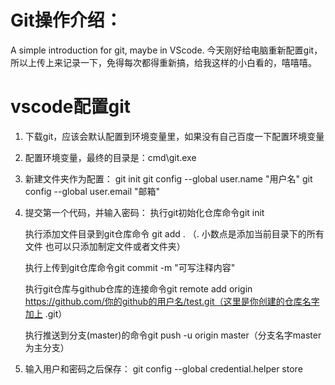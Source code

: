 # Git操作介绍：
A simple introduction for git, maybe in VScode.
今天刚好给电脑重新配置git，所以上传上来记录一下，免得每次都得重新搞，给我这样的小白看的，嘻嘻嘻。


# vscode配置git

1. 下载git，应该会默认配置到环境变量里，如果没有自己百度一下配置环境变量
2. 配置环境变量，最终的目录是：cmd\git.exe
3. 新建文件夹作为配置：
    git init
    git config --global user.name "用户名" 
    git config --global user.email "邮箱"
4. 提交第一个代码，并输入密码：
    执行git初始化仓库命令git init

    执行添加文件目录到git仓库命令 git add . （. 小数点是添加当前目录下的所有文件 也可以只添加制定文件或者文件夹）
    
    执行上传到git仓库命令git commit -m "可写注释内容"
    
    执行git仓库与github仓库的连接命令git remote add origin https://github.com/你的github的用户名/test.git（这里是你创建的仓库名字加上 .git）
    
    执行推送到分支(master)的命令git push -u origin master（分支名字master为主分支）
    
5. 输入用户和密码之后保存：
    git config --global credential.helper store